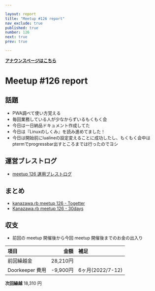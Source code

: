 ```yaml
---

layout: report
title: "Meetup #126 report"
nav_exclude: true
published: true
number: 126
next: true
prev: true

---
```


<div style="text-align: left;"><a href="/126"><strong>アナウンスページはこちら</strong></a></div>

# Meetup #126 report

## 話題

* PWA調べて使い方覚える
* 毎回業務している人が少なからずいるもくもく会
* 今日は一日納品ドキュメント作成してた
* 今日は『Linuxのしくみ』を読み進めてました！
* 今日は開始前にlualineの設定変えることに成功したし、もくもく会中はptermでprogressbar出すところまでは行ったのでヨシ

## 運営ブレストログ

* [meetup 126 運用ブレストログ](https://github.com/kanazawarb/meetup/wiki/meetup-126-%E9%81%8B%E7%94%A8%E3%83%96%E3%83%AC%E3%82%B9%E3%83%88%E3%83%AD%E3%82%B0)

## まとめ

* [kanazawa.rb meetup 126 - Togetter](https://togetter.com/li/2086321)
* [Kanazawa.rb meetup 126 - 30days](https://30d.jp/kzrb/116/)

## 収支

* 前回の meetup 開催後から今回 meetup 開催後までのお金の出入り

|項目                           |金額         |補足                                               |
|:------------------------------|------------:|:--------------------------------------------------|
| 前回繰越金                    |       28,210円 |                                                   |
| Doorkeeper 費用              |    -9,900円 | 6ヶ月(2022/7-12)                              |

**次回繰越**  18,310 円
